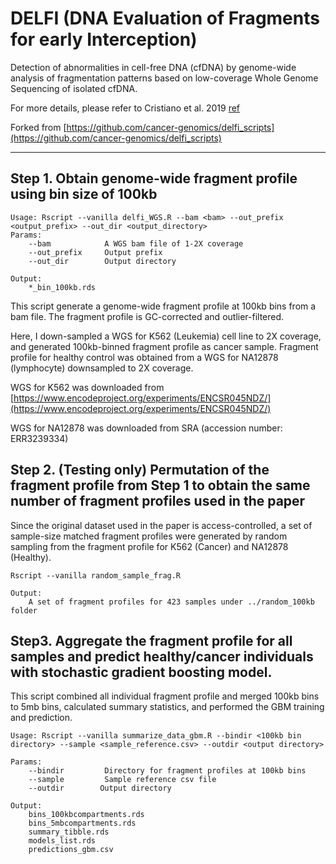 # DELFI (DNA Evaluation of Fragments for early Interception)
Detection of abnormalities in cell-free DNA (cfDNA) by genome-wide analysis of fragmentation patterns based on low-coverage Whole Genome Sequencing of isolated cfDNA.

For more details, please refer to Cristiano et al. 2019 [ref](https://www.nature.com/articles/s41586-019-1272-6)

Forked from [https://github.com/cancer-genomics/delfi_scripts](https://github.com/cancer-genomics/delfi_scripts)

-------------------------------------------------------------------------------------


## Step 1. Obtain genome-wide fragment profile using bin size of 100kb
```
Usage: Rscript --vanilla delfi_WGS.R --bam <bam> --out_prefix <output_prefix> --out_dir <output_directory>
Params:
    --bam            A WGS bam file of 1-2X coverage
    --out_prefix     Output prefix
    --out_dir        Output directory

Output:
    *_bin_100kb.rds
```
This script generate a genome-wide fragment profile at 100kb bins from a bam file. The fragment profile is GC-corrected and outlier-filtered.

Here, I down-sampled a WGS for K562 (Leukemia) cell line to 2X coverage, and generated 100kb-binned fragment profile as cancer sample. Fragment profile for healthy control was obtained from a WGS for NA12878 (lymphocyte) downsampled to 2X coverage.

WGS for K562 was downloaded from [https://www.encodeproject.org/experiments/ENCSR045NDZ/](https://www.encodeproject.org/experiments/ENCSR045NDZ/)

WGS for NA12878 was downloaded from SRA (accession number: ERR3239334)


## Step 2. (Testing only) Permutation of the fragment profile from Step 1 to obtain the same number of fragment profiles used in the paper
Since the original dataset used in the paper is access-controlled, a set of sample-size matched fragment profiles were generated by random sampling from the fragment profile for K562 (Cancer) and NA12878 (Healthy).
```
Rscript --vanilla random_sample_frag.R

Output:
    A set of fragment profiles for 423 samples under ../random_100kb folder
```


## Step3. Aggregate the fragment profile for all samples and predict healthy/cancer individuals with stochastic gradient boosting model.
This script combined all individual fragment profile and merged 100kb bins to 5mb bins, calculated summary statistics, and performed the GBM training and prediction.
```
Usage: Rscript --vanilla summarize_data_gbm.R --bindir <100kb bin directory> --sample <sample_reference.csv> --outdir <output directory>

Params:
    --bindir         Directory for fragment profiles at 100kb bins
    --sample         Sample reference csv file
    --outdir        Output directory

Output:
    bins_100kbcompartments.rds
    bins_5mbcompartments.rds
    summary_tibble.rds
    models_list.rds
    predictions_gbm.csv
```
